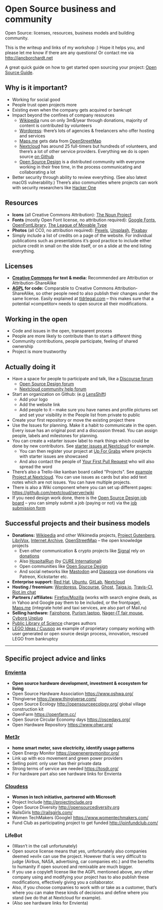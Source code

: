 # Open Source business and community

Open Source: licenses, resources, business models and building community.

This is the writeup and links of my workshop :) Hope it helps you, and please let me know if there are any questions! Or contact me via http://jancborchardt.net

A great quick guide on how to get started open sourcing your project: [Open Source Guide](https://opensource.guide/).


## Why is it important?
- Working for social good
- People trust open projects more
- Existing even when the company gets acquired or bankrupt
- Impact beyond the confines of company resources
	- [Wikipedia](https://www.wikipedia.org/) runs on only 3m$/year through donations, majority of content is contributed by volunteers
	- [Wordpress](https://wordpress.com/): there’s lots of agencies & freelancers who offer hosting and services
	- [Maps.me](https://maps.me/) gets data from [OpenStreetMap](https://www.openstreetmap.org/)
	- [Nextcloud](https://nextcloud.com/) has around 25 full-timers but hundreds of volunteers, and there’s a lot of other service providers. Everything we do is open source [on Github](https://github.com/nextcloud/)
	- [Open Source Design](http://opensourcedesign.net/) is a distributed community with everyone working in their free time, in the process communicating and collaborating a lot
- Better security through ability to review everything. (See also latest macOS vulnerability.) There’s also communities where projects can work with security researchers like [Hacker One](https://www.hackerone.com)

## Resources
- **Icons** (all Creative Commons Attribution): [The Noun Project](https://thenounproject.com)
- **Fonts** (mostly Open Font license, no attribution required): [Google Fonts](https://fonts.google.com), [OpenFontLibrary](https://fontlibrary.org), [The League of Movable Type](https://theleagueofmoveabletype.com)
- **Photos** (all CC0, no attribution required): [Pexels](https://pexels.com), [Unsplash](https://unsplash.com), [Pixabay](https://pixabay.com)
- Simply include a list of credits on a page of the website. For individual publications such as presentations it’s good practice to include either picture credit in small on the slide itself, or on a slide at the end listing everything.

## Licenses
- **[Creative Commons](https://creativecommons.org/share-your-work/licensing-types-examples/licensing-examples/) for text & media:** Recommended are Attribution or Attribution-ShareAlike
- **[AGPL](https://en.wikipedia.org/wiki/Affero_General_Public_License) for code:** Comparable to Creative Commons Attribution-ShareAlike, so other people need to also publish their changes under the same license. Easily explained at [tldrlegal.com](https://tldrlegal.com/license/gnu-affero-general-public-license-v3-(agpl-3.0)) – this makes sure that a potential »competitor« needs to open source all their modifications.

## Working in the open
- Code and issues in the open, transparent process
- People are more likely to contribute than to start a different thing
- Community contributions, people participate, feeling of shared ownership
- Project is more trustworthy

## Actually doing it
- Have a space for people to participate and talk, like a [Discourse forum](https://www.discourse.org/)
	- [Open Source Design forum](https://discourse.opensourcedesign.net/)
	- [Nextcloud community help forum](https://help.nextcloud.com/categories)
- Start an organization on Github: (e.g [LensShift](https://github.com/LensShift))
	- Add your logo
	- Add the website link
	- Add people to it – make sure you have names and profile pictures set and set your visibility in the People list from private to public
- Create your first repository or move the existing project there
- Use the Issues for planning. Make it a habit to communicate in the open. Every issue has an original post and a discussion thread. You can assign people, labels and milestones for planning.
- You can create a »starter issue« label to mark things which could be done by new contributors. See [starter issues at Nextcloud](https://github.com/nextcloud/server/labels/starter%20issue) for example.
	- You can then register your project at [Up For Grabs](http://up-for-grabs.net) where projects with starter issues are showcased
	- And also contact the people of [Your First Pull Request](https://yourfirstpr.github.io) who will also spread the word
- There’s also a Trello-like kanban board called "Projects". See [example Project at Nextcloud](https://github.com/nextcloud/contacts/projects/1). You can use issues as cards but also add text notes which are not issues. You can have multiple projects.
- There is also a Wiki component where you can set up different pages: https://github.com/nextcloud/server/wiki
- If you need design work done, there is the [Open Source Design job board](http://opensourcedesign.net/jobs/) – you can simply submit a job (paying or not) via the [job submission form](http://opensourcedesign.net/jobs/job-form/)


## Successful projects and their business models
- **Donations:** [Wikipedia](https://www.wikipedia.org/) and other Wikimedia projects, [Project Gutenberg](https://www.gutenberg.org/), [LibriVox](https://librivox.org/), [Internet Archive](https://archive.org/), [OpenStreetMap](https://www.openstreetmap.org/) – the open knowledge projects
	- Even other communication & crypto projects like [Signal](https://whispersystems.org/) rely on [donations](https://freedom.press/crowdfunding/)
	- Also [HospitalRun](http://hospitalrun.io/) (by [CURE International](https://cure.org/))
	- Open communities like [Open Source Design](http://opensourcedesign.net/)
	- And social networks like [Mastodon](https://mastodon.social/) and [Diaspora](https://joindiaspora.com/) use donations via Patreon, Kickstarter etc.
- **Enterprise support:** [Red Hat](https://www.redhat.com), [Ubuntu](https://www.ubuntu.com/), [GitLab](https://about.gitlab.com/), [Nextcloud](https://nextcloud.com)
- **Hosting / freemium:** [Wordpress](https://wordpress.com/), [Discourse](https://www.discourse.org/), [Ghost](https://ghost.org/), [Taiga.io](https://taiga.io/), [Travis-CI](https://travis-ci.com/), [Riot.im chat](https://about.riot.im/)
- **Partners / affiliates:** [Firefox/Mozilla](https://www.mozilla.org) (works with search engine deals, as in Yahoo and Google pay them to be included, or the frontpage), [Maps.me](https://maps.me) (integrate hotel and taxi services, are also part of Mail.ru)
- **Selling hardware:** [Fairphone](https://www.fairphone.com/), [Purism laptop](https://puri.sm/), [Nager-IT fair mouse](https://www.nager-it.de/), [Cyborg Unplug](https://plugunplug.net/)
- [Public Library of Science](https://www.plos.org/) charges authors
- [LEGO Ideas / Cuusoo](https://en.wikipedia.org/wiki/Lego_Ideas) as example of proprietary company working with user generated or open source design process, innovation, rescued LEGO from bankruptcy


---------------------------------


## Specific project advice and links

### [Envienta](http://envienta.co/)
- **Open source hardware development, investment & ecosystem for living**
- Open Source Hardware Association https://www.oshwa.org/
- Thingiverse https://www.thingiverse.com/
- Open Source Ecology http://opensourceecology.org/ global village construction kit
- OpenFarm https://openfarm.cc/
- Open Source Circular Economy days https://oscedays.org/
- Open Hardware Repository https://www.ohwr.org/

### [Met3r](http://met3r.com/)
- **home smart meter, save electricity, identify usage patterns**
- Open Energy Monitor https://openenergymonitor.org/
- Link up with eco movement and green power providers
- Selling point: only user has their private data
- Strong terms of service are needed https://tosdr.org/
- For hardware part also see hardware links for Envienta

### [Cloudess](https://www.meetup.com/cloudess/)
- **Women in tech initiative, partnered with Microsoft**
- Project Include http://projectinclude.org
- Open Source Diversity http://opensourcediversity.org
- RailsGirls http://railsgirls.com/
- Women TechMakers (Google) https://www.womentechmakers.com/
- Fund Club as participating project to get funded http://joinfundclub.com/

### LifeBot
- (Wasn’t in the call unfortunately)
- Open source license means that yes, unfortunately also companies deemed »evil« can use the project. However that is very difficult to judge (Airbus, NASA, advertising, car companies etc.) and the benefits to humanity if open sourced and remixable are much bigger.
- If you use a copyleft license like the AGPL mentioned above, any other company using and  modifying your project has to also publish these modifications, effectively giving you a collaborator.
- Also, if you choose companies to work with or take as a customer, that’s where you can make these kinds of decisions and define where you stand (we do that at Nextcloud for example).
- (Also see hardware links for Envienta)
